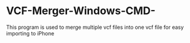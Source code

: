# VCF-Merger-Windows-CMD-
This program is used to merge multiple vcf files into one vcf file for easy importing to iPhone


